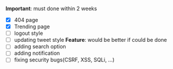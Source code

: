 **Important**: must done within 2 weeks
- [X] 404 page
- [X] Trending page
- [ ] logout style
- [ ] updating tweet style
**Feature**: would be better if could be done
- [ ] adding search option
- [ ] adding notification
- [ ] fixing security bugs(CSRF, XSS, SQLi, ...)